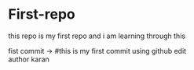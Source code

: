 # First-repo
this repo is my first repo and i am learning through this
<br>

fist commit -> #this is my first commit using github edit 
<br>
author karan
